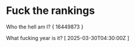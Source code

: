 # Fuck the rankings

Who the hell am I?
{ 16449873 }

What fucking year is it?
[ 2025-03-30T04:30:00Z ]

